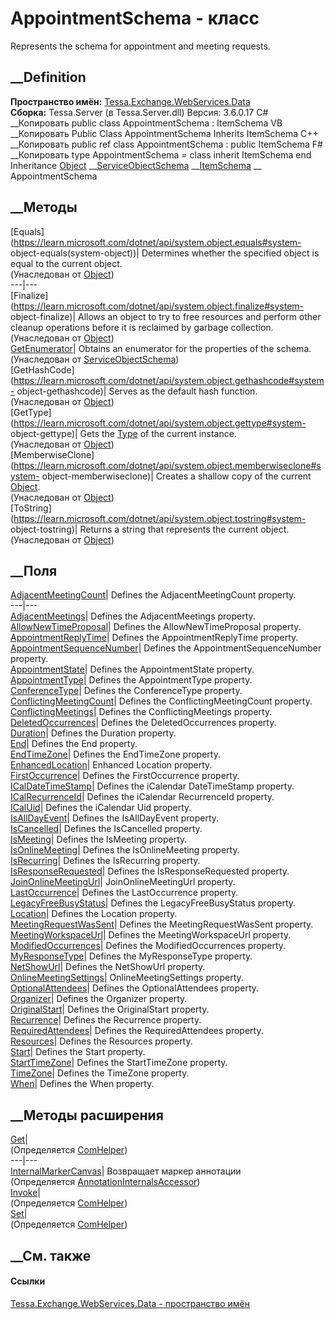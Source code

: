 # AppointmentSchema - класс
Represents the schema for appointment and meeting requests.
## __Definition
 **Пространство имён:**
[Tessa.Exchange.WebServices.Data](N_Tessa_Exchange_WebServices_Data.htm)  
 **Сборка:** Tessa.Server (в Tessa.Server.dll) Версия: 3.6.0.17
C# __Копировать
     public class AppointmentSchema : ItemSchema
VB __Копировать
     Public Class AppointmentSchema
    	Inherits ItemSchema
C++ __Копировать
     public ref class AppointmentSchema : public ItemSchema
F# __Копировать
     type AppointmentSchema = 
        class
            inherit ItemSchema
        end
Inheritance
    [Object](https://learn.microsoft.com/dotnet/api/system.object) __[ServiceObjectSchema](T_Tessa_Exchange_WebServices_Data_ServiceObjectSchema.htm) __[ItemSchema](T_Tessa_Exchange_WebServices_Data_ItemSchema.htm) __ AppointmentSchema
##  __Методы
[Equals](https://learn.microsoft.com/dotnet/api/system.object.equals#system-
object-equals\(system-object\))| Determines whether the specified object is
equal to the current object.  
(Унаследован от
[Object](https://learn.microsoft.com/dotnet/api/system.object))  
---|---  
[Finalize](https://learn.microsoft.com/dotnet/api/system.object.finalize#system-
object-finalize)| Allows an object to try to free resources and perform other
cleanup operations before it is reclaimed by garbage collection.  
(Унаследован от
[Object](https://learn.microsoft.com/dotnet/api/system.object))  
[GetEnumerator](M_Tessa_Exchange_WebServices_Data_ServiceObjectSchema_GetEnumerator.htm)|
Obtains an enumerator for the properties of the schema.  
(Унаследован от
[ServiceObjectSchema](T_Tessa_Exchange_WebServices_Data_ServiceObjectSchema.htm))  
[GetHashCode](https://learn.microsoft.com/dotnet/api/system.object.gethashcode#system-
object-gethashcode)| Serves as the default hash function.  
(Унаследован от
[Object](https://learn.microsoft.com/dotnet/api/system.object))  
[GetType](https://learn.microsoft.com/dotnet/api/system.object.gettype#system-
object-gettype)| Gets the
[Type](https://learn.microsoft.com/dotnet/api/system.type) of the current
instance.  
(Унаследован от
[Object](https://learn.microsoft.com/dotnet/api/system.object))  
[MemberwiseClone](https://learn.microsoft.com/dotnet/api/system.object.memberwiseclone#system-
object-memberwiseclone)| Creates a shallow copy of the current
[Object](https://learn.microsoft.com/dotnet/api/system.object).  
(Унаследован от
[Object](https://learn.microsoft.com/dotnet/api/system.object))  
[ToString](https://learn.microsoft.com/dotnet/api/system.object.tostring#system-
object-tostring)| Returns a string that represents the current object.  
(Унаследован от
[Object](https://learn.microsoft.com/dotnet/api/system.object))  
##  __Поля
[AdjacentMeetingCount](F_Tessa_Exchange_WebServices_Data_AppointmentSchema_AdjacentMeetingCount.htm)|
Defines the AdjacentMeetingCount property.  
---|---  
[AdjacentMeetings](F_Tessa_Exchange_WebServices_Data_AppointmentSchema_AdjacentMeetings.htm)|
Defines the AdjacentMeetings property.  
[AllowNewTimeProposal](F_Tessa_Exchange_WebServices_Data_AppointmentSchema_AllowNewTimeProposal.htm)|
Defines the AllowNewTimeProposal property.  
[AppointmentReplyTime](F_Tessa_Exchange_WebServices_Data_AppointmentSchema_AppointmentReplyTime.htm)|
Defines the AppointmentReplyTime property.  
[AppointmentSequenceNumber](F_Tessa_Exchange_WebServices_Data_AppointmentSchema_AppointmentSequenceNumber.htm)|
Defines the AppointmentSequenceNumber property.  
[AppointmentState](F_Tessa_Exchange_WebServices_Data_AppointmentSchema_AppointmentState.htm)|
Defines the AppointmentState property.  
[AppointmentType](F_Tessa_Exchange_WebServices_Data_AppointmentSchema_AppointmentType.htm)|
Defines the AppointmentType property.  
[ConferenceType](F_Tessa_Exchange_WebServices_Data_AppointmentSchema_ConferenceType.htm)|
Defines the ConferenceType property.  
[ConflictingMeetingCount](F_Tessa_Exchange_WebServices_Data_AppointmentSchema_ConflictingMeetingCount.htm)|
Defines the ConflictingMeetingCount property.  
[ConflictingMeetings](F_Tessa_Exchange_WebServices_Data_AppointmentSchema_ConflictingMeetings.htm)|
Defines the ConflictingMeetings property.  
[DeletedOccurrences](F_Tessa_Exchange_WebServices_Data_AppointmentSchema_DeletedOccurrences.htm)|
Defines the DeletedOccurrences property.  
[Duration](F_Tessa_Exchange_WebServices_Data_AppointmentSchema_Duration.htm)|
Defines the Duration property.  
[End](F_Tessa_Exchange_WebServices_Data_AppointmentSchema_End.htm)|  Defines
the End property.  
[EndTimeZone](F_Tessa_Exchange_WebServices_Data_AppointmentSchema_EndTimeZone.htm)|
Defines the EndTimeZone property.  
[EnhancedLocation](F_Tessa_Exchange_WebServices_Data_AppointmentSchema_EnhancedLocation.htm)|
Enhanced Location property.  
[FirstOccurrence](F_Tessa_Exchange_WebServices_Data_AppointmentSchema_FirstOccurrence.htm)|
Defines the FirstOccurrence property.  
[ICalDateTimeStamp](F_Tessa_Exchange_WebServices_Data_AppointmentSchema_ICalDateTimeStamp.htm)|
Defines the iCalendar DateTimeStamp property.  
[ICalRecurrenceId](F_Tessa_Exchange_WebServices_Data_AppointmentSchema_ICalRecurrenceId.htm)|
Defines the iCalendar RecurrenceId property.  
[ICalUid](F_Tessa_Exchange_WebServices_Data_AppointmentSchema_ICalUid.htm)|
Defines the iCalendar Uid property.  
[IsAllDayEvent](F_Tessa_Exchange_WebServices_Data_AppointmentSchema_IsAllDayEvent.htm)|
Defines the IsAllDayEvent property.  
[IsCancelled](F_Tessa_Exchange_WebServices_Data_AppointmentSchema_IsCancelled.htm)|
Defines the IsCancelled property.  
[IsMeeting](F_Tessa_Exchange_WebServices_Data_AppointmentSchema_IsMeeting.htm)|
Defines the IsMeeting property.  
[IsOnlineMeeting](F_Tessa_Exchange_WebServices_Data_AppointmentSchema_IsOnlineMeeting.htm)|
Defines the IsOnlineMeeting property.  
[IsRecurring](F_Tessa_Exchange_WebServices_Data_AppointmentSchema_IsRecurring.htm)|
Defines the IsRecurring property.  
[IsResponseRequested](F_Tessa_Exchange_WebServices_Data_AppointmentSchema_IsResponseRequested.htm)|
Defines the IsResponseRequested property.  
[JoinOnlineMeetingUrl](F_Tessa_Exchange_WebServices_Data_AppointmentSchema_JoinOnlineMeetingUrl.htm)|
JoinOnlineMeetingUrl property.  
[LastOccurrence](F_Tessa_Exchange_WebServices_Data_AppointmentSchema_LastOccurrence.htm)|
Defines the LastOccurrence property.  
[LegacyFreeBusyStatus](F_Tessa_Exchange_WebServices_Data_AppointmentSchema_LegacyFreeBusyStatus.htm)|
Defines the LegacyFreeBusyStatus property.  
[Location](F_Tessa_Exchange_WebServices_Data_AppointmentSchema_Location.htm)|
Defines the Location property.  
[MeetingRequestWasSent](F_Tessa_Exchange_WebServices_Data_AppointmentSchema_MeetingRequestWasSent.htm)|
Defines the MeetingRequestWasSent property.  
[MeetingWorkspaceUrl](F_Tessa_Exchange_WebServices_Data_AppointmentSchema_MeetingWorkspaceUrl.htm)|
Defines the MeetingWorkspaceUrl property.  
[ModifiedOccurrences](F_Tessa_Exchange_WebServices_Data_AppointmentSchema_ModifiedOccurrences.htm)|
Defines the ModifiedOccurrences property.  
[MyResponseType](F_Tessa_Exchange_WebServices_Data_AppointmentSchema_MyResponseType.htm)|
Defines the MyResponseType property.  
[NetShowUrl](F_Tessa_Exchange_WebServices_Data_AppointmentSchema_NetShowUrl.htm)|
Defines the NetShowUrl property.  
[OnlineMeetingSettings](F_Tessa_Exchange_WebServices_Data_AppointmentSchema_OnlineMeetingSettings.htm)|
OnlineMeetingSettings property.  
[OptionalAttendees](F_Tessa_Exchange_WebServices_Data_AppointmentSchema_OptionalAttendees.htm)|
Defines the OptionalAttendees property.  
[Organizer](F_Tessa_Exchange_WebServices_Data_AppointmentSchema_Organizer.htm)|
Defines the Organizer property.  
[OriginalStart](F_Tessa_Exchange_WebServices_Data_AppointmentSchema_OriginalStart.htm)|
Defines the OriginalStart property.  
[Recurrence](F_Tessa_Exchange_WebServices_Data_AppointmentSchema_Recurrence.htm)|
Defines the Recurrence property.  
[RequiredAttendees](F_Tessa_Exchange_WebServices_Data_AppointmentSchema_RequiredAttendees.htm)|
Defines the RequiredAttendees property.  
[Resources](F_Tessa_Exchange_WebServices_Data_AppointmentSchema_Resources.htm)|
Defines the Resources property.  
[Start](F_Tessa_Exchange_WebServices_Data_AppointmentSchema_Start.htm)|
Defines the Start property.  
[StartTimeZone](F_Tessa_Exchange_WebServices_Data_AppointmentSchema_StartTimeZone.htm)|
Defines the StartTimeZone property.  
[TimeZone](F_Tessa_Exchange_WebServices_Data_AppointmentSchema_TimeZone.htm)|
Defines the TimeZone property.  
[When](F_Tessa_Exchange_WebServices_Data_AppointmentSchema_When.htm)|  Defines
the When property.  
## __Методы расширения
[Get](M_Tessa_Extensions_Default_Client_EDS_ComHelper_Get.htm)|  
(Определяется
[ComHelper](T_Tessa_Extensions_Default_Client_EDS_ComHelper.htm))  
---|---  
[InternalMarkerCanvas](M_Tessa_UI_Views_Charting_Annotations_AnnotationInternalsAccessor_InternalMarkerCanvas.htm)|
Возвращает маркер аннотации  
(Определяется
[AnnotationInternalsAccessor](T_Tessa_UI_Views_Charting_Annotations_AnnotationInternalsAccessor.htm))  
[Invoke](M_Tessa_Extensions_Default_Client_EDS_ComHelper_Invoke.htm)|  
(Определяется
[ComHelper](T_Tessa_Extensions_Default_Client_EDS_ComHelper.htm))  
[Set](M_Tessa_Extensions_Default_Client_EDS_ComHelper_Set.htm)|  
(Определяется
[ComHelper](T_Tessa_Extensions_Default_Client_EDS_ComHelper.htm))  
##  __См. также
#### Ссылки
[Tessa.Exchange.WebServices.Data - пространство
имён](N_Tessa_Exchange_WebServices_Data.htm)
